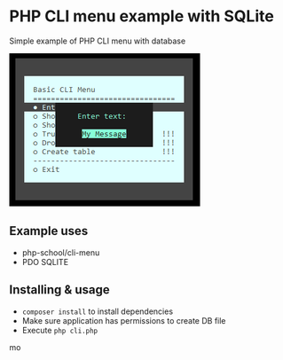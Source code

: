# PHP CLI menu example with SQLite

Simple example of PHP CLI menu with database

![Screenshot](screenshot.PNG "Screenshot")

## Example uses
- php-school/cli-menu
- PDO SQLITE

## Installing & usage
- `composer install` to install dependencies
- Make sure application has permissions to create DB file
- Execute `php cli.php`

<c> mo
